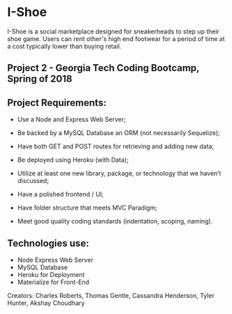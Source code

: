 # I-Shoe

I-Shoe is a social marketplace designed for sneakerheads to step up their shoe game. 
Users can rent other's high end footwear for a period of time at a cost typically lower than buying retail.

## Project 2 - Georgia Tech Coding Bootcamp, Spring of 2018

## Project Requirements:

- Use a Node and Express Web Server;

- Be backed by a MySQL Database an ORM (not necessarily Sequelize);

- Have both GET and POST routes for retrieving and adding new data;

- Be deployed using Heroku (with Data);

- Utilize at least one new library, package, or technology that we haven’t discussed;

- Have a polished frontend / UI;

- Have folder structure that meets MVC Paradigm;

- Meet good quality coding standards (indentation, scoping, naming).


## Technologies use:
- Node Express Web Server
- MySQL Database
- Heroku for Deployment
- Materialize for Front-End



Creators: Charles Roberts, Thomas Gentle, Cassandra Henderson, Tyler Hunter, Akshay Choudhary
